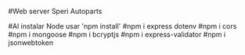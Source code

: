 #Web server Speri Autoparts

#Al instalar Node usar 'npm install'
#npm i express dotenv
#npm i cors 
#npm i mongoose
#npm i bcryptjs
#npm i express-validator
#npm i jsonwebtoken